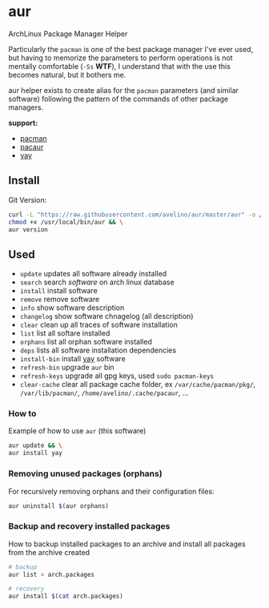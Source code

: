 # aur

ArchLinux Package Manager Helper

Particularly the `pacman` is one of the best package manager I've ever used, but having to memorize the parameters to perform operations is not mentally comfortable (`-Ss` **WTF**), I understand that with the use this becomes natural, but it bothers me.

aur helper exists to create alias for the `pacman` parameters (and similar software) following the pattern of the commands of other package managers.

**support:**

- [pacman](https://wiki.archlinux.org/index.php/pacman)
- [pacaur](https://github.com/E5ten/pacaur)
- [yay](https://github.com/Jguer/yay)


## Install

Git Version:

```sh
curl -L "https://raw.githubusercontent.com/avelino/aur/master/aur" -o /usr/local/bin/aur && \
chmod +x /usr/local/bin/aur && \
aur version
```

## Used

- `update` updates all software already installed
- `search` search _software_ on arch linux database
- `install` install software
- `remove` remove software
- `info` show software description
- `changelog` show software chnagelog (all description)
- `clear` clean up all traces of software installation
- `list` list all softare installed
- `orphans` list all orphan software installed
- `deps` lists all software installation dependencies
- `install-bin` install [yay](https://github.com/Jguer/yay) software
- `refresh-bin` upgrade `aur` bin
- `refresh-keys` upgrade all gpg keys, used `sudo pacman-keys`
- `clear-cache` clear all package cache folder, ex `/var/cache/pacman/pkg/`, `/var/lib/pacman/`, `/home/avelino/.cache/pacaur`, ...

### How to

Example of how to use `aur` (this software)

```sh
aur update && \
aur install yay
```

### Removing unused packages (orphans)

For recursively removing orphans and their configuration files:

```sh
aur uninstall $(aur orphans)
```

### Backup and recovery installed packages

How to backup installed packages to an archive and install all packages from the archive created

```sh
# backup
aur list > arch.packages

# recovery
aur install $(cat arch.packages)
```
